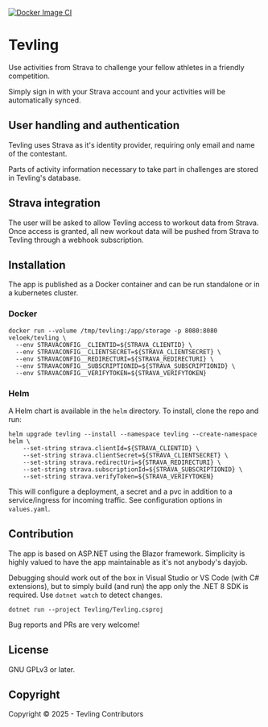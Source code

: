 [![Docker Image CI](https://github.com/veloek/tevling/actions/workflows/docker-image.yml/badge.svg)](https://github.com/veloek/tevling/actions/workflows/docker-image.yml)

# Tevling

Use activities from Strava to challenge your fellow athletes in a friendly competition.

Simply sign in with your Strava account and your activities will be automatically synced.

## User handling and authentication

Tevling uses Strava as it's identity provider, requiring only email and name of the contestant.

Parts of activity information necessary to take part in challenges are stored in Tevling's database.

## Strava integration

The user will be asked to allow Tevling access to workout data from Strava. Once access is granted,
all new workout data will be pushed from Strava to Tevling through a webhook subscription.

## Installation

The app is published as a Docker container and can be run standalone or in a kubernetes cluster.

### Docker

```
docker run --volume /tmp/tevling:/app/storage -p 8080:8080 veloek/tevling \
  --env STRAVACONFIG__CLIENTID=${STRAVA_CLIENTID} \
  --env STRAVACONFIG__CLIENTSECRET=${STRAVA_CLIENTSECRET} \
  --env STRAVACONFIG__REDIRECTURI=${STRAVA_REDIRECTURI} \
  --env STRAVACONFIG__SUBSCRIPTIONID=${STRAVA_SUBSCRIPTIONID} \
  --env STRAVACONFIG__VERIFYTOKEN=${STRAVA_VERIFYTOKEN}
```

### Helm

A Helm chart is available in the `helm` directory. To install, clone the repo and run:

```
helm upgrade tevling --install --namespace tevling --create-namespace helm \
    --set-string strava.clientId=${STRAVA_CLIENTID} \
    --set-string strava.clientSecret=${STRAVA_CLIENTSECRET} \
    --set-string strava.redirectUri=${STRAVA_REDIRECTURI} \
    --set-string strava.subscriptionId=${STRAVA_SUBSCRIPTIONID} \
    --set-string strava.verifyToken=${STRAVA_VERIFYTOKEN}
```

This will configure a deployment, a secret and a pvc in addition to a service/ingress for incoming
traffic. See configuration options in `values.yaml`.

## Contribution

The app is based on ASP.NET using the Blazor framework. Simplicity is highly valued to have the app
maintainable as it's not anybody's dayjob.

Debugging should work out of the box in Visual Studio or VS Code (with C# extensions), but to simply
build (and run) the app only the .NET 8 SDK is required. Use `dotnet watch` to detect changes.

```
dotnet run --project Tevling/Tevling.csproj
```

Bug reports and PRs are very welcome!

## License

GNU GPLv3 or later.

## Copyright

Copyright © 2025 - Tevling Contributors
